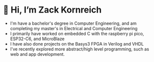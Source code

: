 # 👋 Hi, I’m Zack Kornreich
- I'm have a bachelor's degree in Computer Engineering, and am completing my master's in Electrical and Computer Engineering
- I primarily have worked on embedded C with the raspberry pi pico, ESP32-C6, and MicroBlaze
- I have also done projects on the Basys3 FPGA in Verilog and VHDL
- I've recently explored more abstract/high level programming, such as web and app development.
<!---
zkornreich/zkornreich is a ✨ special ✨ repository because its `README.md` (this file) appears on your GitHub profile.
You can click the Preview link to take a look at your changes.
--->
